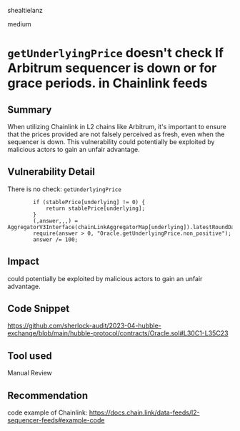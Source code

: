 shealtielanz

medium

# `getUnderlyingPrice` doesn't check If Arbitrum sequencer is down or for grace periods. in Chainlink feeds

## Summary
When utilizing Chainlink in L2 chains like Arbitrum, it's important to ensure that the prices provided are not falsely perceived as fresh, even when the sequencer is down. This vulnerability could potentially be exploited by malicious actors to gain an unfair advantage.
## Vulnerability Detail
There is no check:
`getUnderlyingPrice`
```solidity
        if (stablePrice[underlying] != 0) {
            return stablePrice[underlying];
        }
        (,answer,,,) = AggregatorV3Interface(chainLinkAggregatorMap[underlying]).latestRoundData();
        require(answer > 0, "Oracle.getUnderlyingPrice.non_positive");
        answer /= 100;
```
## Impact
could potentially be exploited by malicious actors to gain an unfair advantage.
## Code Snippet
https://github.com/sherlock-audit/2023-04-hubble-exchange/blob/main/hubble-protocol/contracts/Oracle.sol#L30C1-L35C23
## Tool used

Manual Review

## Recommendation
code example of Chainlink:
https://docs.chain.link/data-feeds/l2-sequencer-feeds#example-code